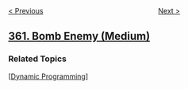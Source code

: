 <!--|This file generated by command(leetcode description); DO NOT EDIT.    |-->
<!--+----------------------------------------------------------------------+-->
<!--|@author    openset <openset.wang@gmail.com>                           |-->
<!--|@link      https://github.com/openset                                 |-->
<!--|@home      https://github.com/openset/leetcode                        |-->
<!--+----------------------------------------------------------------------+-->

[< Previous](https://github.com/openset/leetcode/tree/master/problems/sort-transformed-array "Sort Transformed Array")
　　　　　　　　　　　　　　　　
[Next >](https://github.com/openset/leetcode/tree/master/problems/design-hit-counter "Design Hit Counter")

## [361. Bomb Enemy (Medium)](https://leetcode.com/problems/bomb-enemy "轰炸敌人")



### Related Topics
  [[Dynamic Programming](https://github.com/openset/leetcode/tree/master/tag/dynamic-programming/README.md)]
